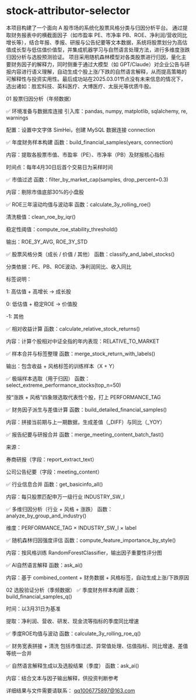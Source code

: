 # stock-attributor-selector
本项目构建了一个面向 A 股市场的系统化股票风格分类与归因分析平台。 通过提取财务报表中的横截面因子（如市盈率 PE、市净率 PB、ROE、净利润/营收同比增长等），结合年报、季报、研报与公告纪要等文本数据，系统将股票划分为高估值成长型与低估值价值型，并集成机器学习与自然语言处理方法，进行多维度涨跌归因分析与选股预测验证。  项目采用随机森林模型对各类股票进行归因，量化主要财务因子的解释力，同时侧重于通过大模型（如 GPT/Claude）对企业公告与研报内容进行语义理解，自动生成个股上涨/下跌的自然语言解释，从而提高策略的可解释性与投资实用性。最后成功站在2025.03.01节点没有未来信息的情况下，选出诸如：胜宏科技、英科医疗、大博医疗、太辰光等优质牛股。


01 股票归因分析（年频数据）

✅ 环境准备与数据库连接
引入库：pandas, numpy, matplotlib, sqlalchemy, re, warnings

配置：设置中文字体 SimHei，创建 MySQL 数据连接 connection

✅ 年度财务样本构建
函数：build_financial_samples(years, connection)

内容：提取各股票市值、市盈率（PE）、市净率（PB）及财报核心指标

时间点：每年4月30日后首个交易日为采样时间

✅ 市值过滤
函数：filter_by_market_cap(samples, drop_percent=0.3)

内容：剔除市值底部30%的小盘股

✅ ROE三年滚动均值与波动率
函数：calculate_3y_rolling_roe()

清洗极值：clean_roe_by_iqr()

稳定性阈值：compute_roe_stability_threshold()

输出：ROE_3Y_AVG, ROE_3Y_STD

✅ 股票风格分类（成长 / 价值 / 其他）
函数：classify_and_label_stocks()

分类依据：PE、PB、ROE波动、净利润同比、收入同比

标签说明：

1: 高估值 + 高增长 → 成长股

0: 低估值 + 稳定ROE → 价值股

-1: 其他

✅ 相对收益计算
函数：calculate_relative_stock_returns()

内容：计算个股相对中证全指的年内表现：RELATIVE_TO_MARKET

✅ 样本合并与标签整理
函数：merge_stock_return_with_labels()

输出：包含收益 + 风格标签的训练样本（X + Y）

✅ 极端样本选取（用于归因）
函数：select_extreme_performance_stocks(top_n=50)

按“涨跌 + 风格”四象限选取代表性个股，打上 PERFORMANCE_TAG

✅ 财务因子派生与差值计算
函数：build_detailed_financial_samples()

内容：拼接当前期与上一期数据，生成差值（_DIFF）与同比（_YOY）

✅ 报告纪要与研报合并
函数：merge_meeting_content_batch_fast()

来源：

券商研报（字段：report_extract_text）

公司公告纪要（字段：meeting_content）

✅ 行业信息合并
函数：get_basicinfo_all()

内容：每只股票匹配申万一级行业 INDUSTRY_SW_I

✅ 多维归因分析（行业 + 风格 + 涨跌）
函数：analyze_by_group_and_industry()

维度：PERFORMANCE_TAG × INDUSTRY_SW_I × label

✅ 随机森林归因强度评估
函数：compute_feature_importance_by_style()

内容：按风格训练 RandomForestClassifier，输出因子重要性评分图

✅ AI自然语言解释
函数：ask_ai()

内容：基于 combined_content + 财务数据 + 风格标签，自动生成上涨/下跌原因


02 选股验证分析（季频数据）
✅ 季度财务样本构建
函数：build_financial_samples_q()

时间：以3月31日为基准

提取：净利润、营收、研发、现金流等指标的季度同比增速

✅ 季度ROE均值与波动
函数：calculate_3y_rolling_roe_q()

✅ 财务宽表拼接 + 清洗
包括市值过滤、异常值处理、估值指标、同比增速、差值等统一合并

✅ 自然语言解释生成以及选股结果（季度）
函数：ask_ai()

内容：结合文本与因子输出解释，供投资判断参考

详细结果与文件需要请联系：
qq1006775897@163.com



